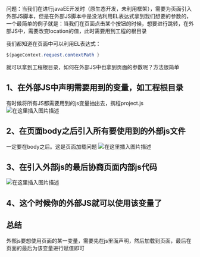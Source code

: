 ﻿问题：当我们在进行javaEE开发时（原生态开发，未利用框架），需要为页面引入外部JS脚本，但是在外部JS脚本中是没法利用EL表达式拿到我们想要的参数的，一个最简单的例子就是：当我们在页面点击某个按钮的时候，想要进行跳转，在外部JS中，需要改变location的值，此时需要用到工程的根目录

我们都知道在页面中可以利用EL表达式：

```java
${pageContext.request.contextPath }
```
就可以拿到工程根目录，如何在外部JS中也拿到页面的参数呢？方法很简单
## 1、在外部JS中声明需要用到的变量，如工程根目录
有时候将所有JS都需要用到的js变量抽出去，携程project.js
![在这里插入图片描述](https://img-blog.csdnimg.cn/2019011816234686.png)
## 2、在页面body之后引入所有要使用到的外部js文件
一定要在body之后。这是页面加载问题
![在这里插入图片描述](https://img-blog.csdnimg.cn/20190118162031665.png?x-oss-process=image/watermark,type_ZmFuZ3poZW5naGVpdGk,shadow_10,text_aHR0cHM6Ly9ibG9nLmNzZG4ubmV0L3FxXzQzMjcwMDc0,size_16,color_FFFFFF,t_70)
## 3、在引入外部js的最后协商页面内部js代码
![在这里插入图片描述](https://img-blog.csdnimg.cn/20190118162131509.png)
## 4、这个时候你的外部JS就可以使用该变量了


## 总结
外部js要想使用页面的某一变量，需要先在js里面声明，然后加载到页面，最后在页面的最后为该变量进行赋值即可



